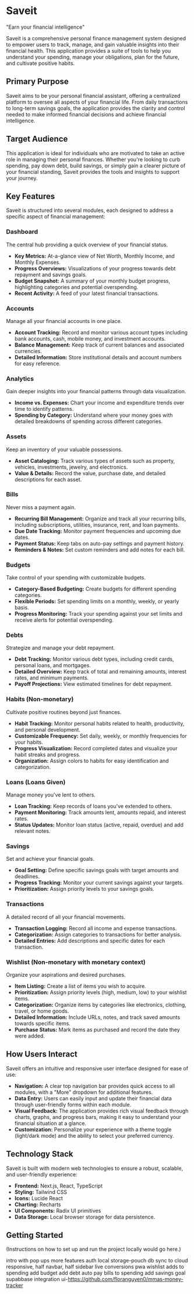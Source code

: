 # Saveit

"Earn your financial intelligence"

Saveit is a comprehensive personal finance management system designed to empower users to track, manage, and gain valuable insights into their financial health. This application provides a suite of tools to help you understand your spending, manage your obligations, plan for the future, and cultivate positive habits.

## Primary Purpose

Saveit aims to be your personal financial assistant, offering a centralized platform to oversee all aspects of your financial life. From daily transactions to long-term savings goals, the application provides the clarity and control needed to make informed financial decisions and achieve financial intelligence.

## Target Audience

This application is ideal for individuals who are motivated to take an active role in managing their personal finances. Whether you're looking to curb spending, pay down debt, build savings, or simply gain a clearer picture of your financial standing, Saveit provides the tools and insights to support your journey.

## Key Features

Saveit is structured into several modules, each designed to address a specific aspect of financial management:

### Dashboard
The central hub providing a quick overview of your financial status.
*   **Key Metrics:** At-a-glance view of Net Worth, Monthly Income, and Monthly Expenses.
*   **Progress Overviews:** Visualizations of your progress towards debt repayment and savings goals.
*   **Budget Snapshot:** A summary of your monthly budget progress, highlighting categories and potential overspending.
*   **Recent Activity:** A feed of your latest financial transactions.

### Accounts
Manage all your financial accounts in one place.
*   **Account Tracking:** Record and monitor various account types including bank accounts, cash, mobile money, and investment accounts.
*   **Balance Management:** Keep track of current balances and associated currencies.
*   **Detailed Information:** Store institutional details and account numbers for easy reference.

### Analytics
Gain deeper insights into your financial patterns through data visualization.
*   **Income vs. Expenses:** Chart your income and expenditure trends over time to identify patterns.
*   **Spending by Category:** Understand where your money goes with detailed breakdowns of spending across different categories.

### Assets
Keep an inventory of your valuable possessions.
*   **Asset Cataloging:** Track various types of assets such as property, vehicles, investments, jewelry, and electronics.
*   **Value & Details:** Record the value, purchase date, and detailed descriptions for each asset.

### Bills
Never miss a payment again.
*   **Recurring Bill Management:** Organize and track all your recurring bills, including subscriptions, utilities, insurance, rent, and loan payments.
*   **Due Date Tracking:** Monitor payment frequencies and upcoming due dates.
*   **Payment Status:** Keep tabs on auto-pay settings and payment history.
*   **Reminders & Notes:** Set custom reminders and add notes for each bill.

### Budgets
Take control of your spending with customizable budgets.
*   **Category-Based Budgeting:** Create budgets for different spending categories.
*   **Flexible Periods:** Set spending limits on a monthly, weekly, or yearly basis.
*   **Progress Monitoring:** Track your spending against your set limits and receive alerts for potential overspending.

### Debts
Strategize and manage your debt repayment.
*   **Debt Tracking:** Monitor various debt types, including credit cards, personal loans, and mortgages.
*   **Detailed Overview:** Keep track of total and remaining amounts, interest rates, and minimum payments.
*   **Payoff Projections:** View estimated timelines for debt repayment.

### Habits (Non-monetary)
Cultivate positive routines beyond just finances.
*   **Habit Tracking:** Monitor personal habits related to health, productivity, and personal development.
*   **Customizable Frequency:** Set daily, weekly, or monthly frequencies for your habits.
*   **Progress Visualization:** Record completed dates and visualize your habit streaks and progress.
*   **Organization:** Assign colors to habits for easy identification and categorization.

### Loans (Loans Given)
Manage money you've lent to others.
*   **Loan Tracking:** Keep records of loans you've extended to others.
*   **Payment Monitoring:** Track amounts lent, amounts repaid, and interest rates.
*   **Status Updates:** Monitor loan status (active, repaid, overdue) and add relevant notes.

### Savings
Set and achieve your financial goals.
*   **Goal Setting:** Define specific savings goals with target amounts and deadlines.
*   **Progress Tracking:** Monitor your current savings against your targets.
*   **Prioritization:** Assign priority levels to your savings goals.

### Transactions
A detailed record of all your financial movements.
*   **Transaction Logging:** Record all income and expense transactions.
*   **Categorization:** Assign categories to transactions for better analysis.
*   **Detailed Entries:** Add descriptions and specific dates for each transaction.

### Wishlist (Non-monetary with monetary context)
Organize your aspirations and desired purchases.
*   **Item Listing:** Create a list of items you wish to acquire.
*   **Prioritization:** Assign priority levels (high, medium, low) to your wishlist items.
*   **Categorization:** Organize items by categories like electronics, clothing, travel, or home goods.
*   **Detailed Information:** Include URLs, notes, and track saved amounts towards specific items.
*   **Purchase Status:** Mark items as purchased and record the date they were added.

## How Users Interact

Saveit offers an intuitive and responsive user interface designed for ease of use:

*   **Navigation:** A clear top navigation bar provides quick access to all modules, with a "More" dropdown for additional features.
*   **Data Entry:** Users can easily input and update their financial data through user-friendly forms within each module.
*   **Visual Feedback:** The application provides rich visual feedback through charts, graphs, and progress bars, making it easy to understand your financial situation at a glance.
*   **Customization:** Personalize your experience with a theme toggle (light/dark mode) and the ability to select your preferred currency.

## Technology Stack

Saveit is built with modern web technologies to ensure a robust, scalable, and user-friendly experience:

*   **Frontend:** Next.js, React, TypeScript
*   **Styling:** Tailwind CSS
*   **Icons:** Lucide React
*   **Charting:** Recharts
*   **UI Components:** Radix UI primitives
*   **Data Storage:** Local browser storage for data persistence.

## Getting Started

(Instructions on how to set up and run the project locally would go here.)

intro with pop ups
more features
auth
local storage-pouch db sync to cloud
responsive, half navbar, half sidebar
live conversions
pwa
wishlist adds to spending
add budget
add debt
auto pay bills to spending
add savings goal
supabbase integration
ui-https://github.com/floranguyen0/mmas-money-tracker